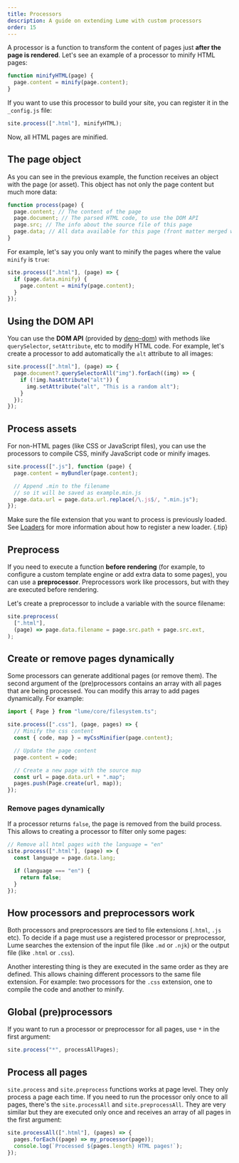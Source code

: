 ```yaml
---
title: Processors
description: A guide on extending Lume with custom processors
order: 15
---
```


A processor is a function to transform the content of pages just **after the
page is rendered**. Let's see an example of a processor to minify HTML pages:

```js
function minifyHTML(page) {
  page.content = minify(page.content);
}
```

If you want to use this processor to build your site, you can register it in the
`_config.js` file:

```js
site.process([".html"], minifyHTML);
```

Now, all HTML pages are minified.

## The page object

As you can see in the previous example, the function receives an object with the
page (or asset). This object has not only the page content but much more data:

```js
function process(page) {
  page.content; // The content of the page
  page.document; // The parsed HTML code, to use the DOM API
  page.src; // The info about the source file of this page
  page.data; // All data available for this page (front matter merged with _data)
}
```

For example, let's say you only want to minify the pages where the value
`minify` is `true`:

```js
site.process([".html"], (page) => {
  if (page.data.minify) {
    page.content = minify(page.content);
  }
});
```

## Using the DOM API

You can use the **DOM API** (provided by
[deno-dom](https://github.com/b-fuze/deno-dom)) with methods like
`querySelector`, `setAttribute`, etc to modify HTML code. For example, let's
create a processor to add automatically the `alt` attribute to all images:

```js
site.process([".html"], (page) => {
  page.document?.querySelectorAll("img").forEach((img) => {
    if (!img.hasAttribute("alt")) {
      img.setAttribute("alt", "This is a random alt");
    }
  });
});
```

## Process assets

For non-HTML pages (like CSS or JavaScript files), you can use the processors to
compile CSS, minify JavaScript code or minify images.

```js
site.process([".js"], function (page) {
  page.content = myBundler(page.content);

  // Append .min to the filename
  // so it will be saved as example.min.js
  page.data.url = page.data.url.replace(/\.js$/, ".min.js");
});
```

Make sure the file extension that you want to process is previously loaded. See
[Loaders](loaders.md) for more information about how to register a new loader.
{.tip}

## Preprocess

If you need to execute a function **before rendering** (for example, to
configure a custom template engine or add extra data to some pages), you can use
a **preprocessor**. Preprocessors work like processors, but with they are
executed before rendering.

Let's create a preprocessor to include a variable with the source filename:

```js
site.preprocess(
  [".html"],
  (page) => page.data.filename = page.src.path + page.src.ext,
);
```

## Create or remove pages dynamically

Some processors can generate additional pages (or remove them). The second
argument of the (pre)processors contains an array with all pages that are being
processed. You can modify this array to add pages dynamically. For example:

```js
import { Page } from "lume/core/filesystem.ts";

site.process([".css"], (page, pages) => {
  // Minify the css content
  const { code, map } = myCssMinifier(page.content);

  // Update the page content
  page.content = code;

  // Create a new page with the source map
  const url = page.data.url + ".map";
  pages.push(Page.create(url, map));
});
```

### Remove pages dynamically

If a processor returns `false`, the page is removed from the build process. This
allows to creating a processor to filter only some pages:

```ts
// Remove all html pages with the language = "en"
site.process([".html"], (page) => {
  const language = page.data.lang;

  if (language === "en") {
    return false;
  }
});
```

## How processors and preprocessors work

Both processors and preprocessors are tied to file extensions (`.html`, `.js`
etc). To decide if a page must use a registered processor or preprocessor, Lume
searches the extension of the input file (like `.md` or `.njk`) or the output
file (like `.html` or `.css`).

Another interesting thing is they are executed in the same order as they are
defined. This allows chaining different processors to the same file extension.
For example: two processors for the `.css` extension, one to compile the code
and another to minify.

## Global (pre)processors

If you want to run a processor or preprocessor for all pages, use `*` in the
first argument:

```js
site.process("*", processAllPages);
```

## Process all pages

`site.process` and `site.preprocess` functions works at page level. They only
process a page each time. If you need to run the processor only once to all
pages, there's the `site.processAll` and `site.preprocessAll`. They are very
similar but they are executed only once and receives an array of all pages in
the first argument:

```js
site.processAll([".html"], (pages) => {
  pages.forEach((page) => my_processor(page));
  console.log(`Processed ${pages.length} HTML pages!`);
});
```
